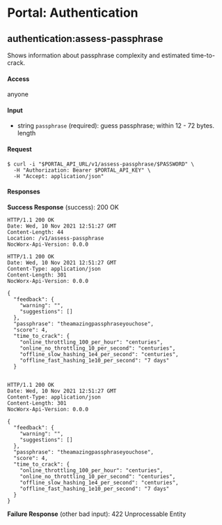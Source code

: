 # Portal: Authentication

## authentication:assess-passphrase
Shows information about passphrase complexity and estimated time-to-crack.

#### Access
anyone

#### Input
- string `passphrase` (required): guess passphrase; within 12 - 72 bytes. length

#### Request
```
$ curl -i "$PORTAL_API_URL/v1/assess-passphrase/$PASSWORD" \
  -H "Authorization: Bearer $PORTAL_API_KEY" \
  -H "Accept: application/json"
```

#### Responses
**Success Response** (success): 200 OK
```
HTTP/1.1 200 OK
Date: Wed, 10 Nov 2021 12:51:27 GMT
Content-Length: 44
Location: /v1/assess-passphrase
NocWorx-Api-Version: 0.0.0

HTTP/1.1 200 OK
Date: Wed, 10 Nov 2021 12:51:27 GMT
Content-Type: application/json
Content-Length: 301
NocWorx-Api-Version: 0.0.0

{
  "feedback": {
    "warning": "",
    "suggestions": []
  },
  "passphrase": "theamazingpassphraseyouchose",
  "score": 4,
  "time_to_crack": {
    "online_throttling_100_per_hour": "centuries",
    "online_no_throttling_10_per_second": "centuries",
    "offline_slow_hashing_1e4_per_second": "centuries",
    "offline_fast_hashing_1e10_per_second": "7 days"
  }


HTTP/1.1 200 OK
Date: Wed, 10 Nov 2021 12:51:27 GMT
Content-Type: application/json
Content-Length: 301
NocWorx-Api-Version: 0.0.0

{
  "feedback": {
    "warning": "",
    "suggestions": []
  },
  "passphrase": "theamazingpassphraseyouchose",
  "score": 4,
  "time_to_crack": {
    "online_throttling_100_per_hour": "centuries",
    "online_no_throttling_10_per_second": "centuries",
    "offline_slow_hashing_1e4_per_second": "centuries",
    "offline_fast_hashing_1e10_per_second": "7 days"
  }
}
```

**Failure Response** (other bad input): 422 Unprocessable Entity
